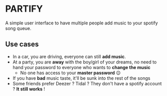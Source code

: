 # PARTIFY

A simple user interface to have multiple people add music to your spotify song queue.

## Use cases

- In a car, you are driving, everyone can still **add music**.
- At a party, you are **away** with the boy/girl of your dreams, no need to hand your password to everyone who wants to **change the music**
  - No one has access to your **master password** 😉
- If you have **bad** music taste, it'll be sunk into the rest of the songs
- Some friends prefer Deezer ? Tidal ? They don't have a spotify account ? **It still works** !
